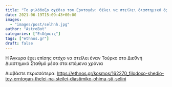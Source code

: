 ```yaml
---
title: "Το φιλόδοξο σχέδιο του Ερντογάν: Θέλει να στείλει διαστημικό όχημα στη Σελήνη"
date: 2021-06-19T15:09:43+00:00
images:
  - "images/post/selhnh.jpg"
author: "AstroBot"
categories: ["Ειδήσεις"]
tags: ["ethnos.gr"]
draft: false
---
```


Η Άγκυρα έχει επίσης στόχο να στείλει έναν Τούρκο στο Διεθνή Διαστημικό Σταθμό μέσα στα επόμενα χρόνια

Διαβάστε περισσότερα: https://ethnos.gr/kosmos/162270_filodoxo-shedio-toy-erntogan-thelei-na-steilei-diastimiko-ohima-sti-selini
